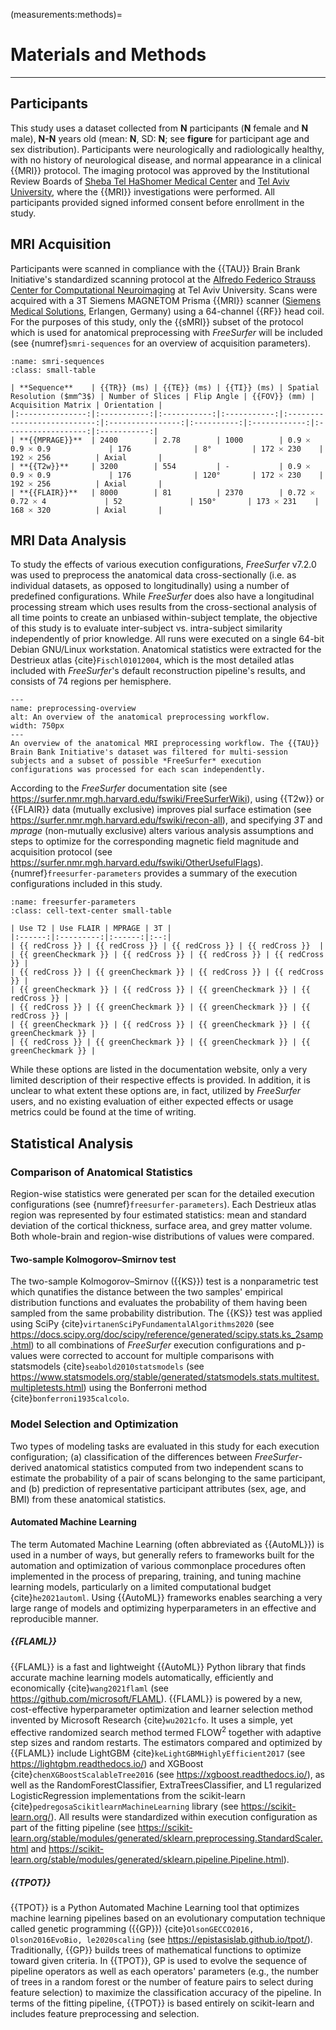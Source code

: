 (measurements:methods)=
# Materials and Methods

<hr>

## Participants

This study uses a dataset collected from **N** participants (**N** female and **N** male), **N-N** years old (mean: **N**, SD: **N**; see **figure** for participant age and sex distribution). Participants were neurologically and radiologically healthy, with no history of neurological disease, and normal appearance in a clinical {{MRI}} protocol. The imaging protocol was approved by the Institutional Review Boards of [Sheba Tel HaShomer Medical Center](https://eng.sheba.co.il/) and [Tel Aviv University](https://english.tau.ac.il/), where the {{MRI}} investigations were performed. All participants provided signed informed consent before enrollment in the study.

## MRI Acquisition

Participants were scanned in compliance with the {{TAU}} Brain Brank Initiative's standardized scanning protocol at the [Alfredo Federico Strauss Center for Computational Neuroimaging](https://mri.tau.ac.il/) at Tel Aviv University. Scans were acquired with a 3T Siemens MAGNETOM Prisma {{MRI}} scanner ([Siemens Medical Solutions](https://www.siemens.com/global/en.html), Erlangen, Germany) using a 64-channel {{RF}} head coil. For the purposes of this study, only the {{sMRI}} subset of the protocol which is used for anatomical preprocessing with *FreeSurfer* will be included (see {numref}`smri-sequences` for an overview of acquisition parameters).

```{table} Summary of the {{TAU}} Brain Bank Initiative's {{sMRI}} acquisition parameters.
:name: smri-sequences
:class: small-table

| **Sequence**    | {{TR}} (ms) | {{TE}} (ms) | {{TI}} (ms) | Spatial Resolution ($mm^3$) | Number of Slices | Flip Angle | {{FOV}} (mm) | Acquisition Matrix | Orientation |
|:---------------:|:-----------:|:-----------:|:-----------:|:---------------------------:|:----------------:|:----------:|:------------:|:------------------:|:-----------:|
| **{{MPRAGE}}**  | 2400        | 2.78        | 1000        | 0.9 🞩 0.9 🞩 0.9             | 176              | 8°         | 172 🞩 230    | 192 🞩 256          | Axial       |
| **{{T2w}}**     | 3200        | 554         | -           | 0.9 🞩 0.9 🞩 0.9             | 176              | 120°       | 172 🞩 230    | 192 🞩 256          | Axial       |
| **{{FLAIR}}**   | 8000        | 81          | 2370        | 0.72 🞩 0.72 🞩 4             | 52               | 150°       | 173 🞩 231    | 168 🞩 320          | Axial       |

```

## MRI Data Analysis

To study the effects of various execution configurations, *FreeSurfer* v7.2.0 was used to preprocess the anatomical data cross-sectionally (i.e. as individual datasets, as opposed to longitudinally) using a number of predefined configurations. While *FreeSurfer* does also have a longitudinal processing stream which uses results from the cross-sectional analysis of all time points to create an unbiased within-subject template, the objective of this study is to evaluate inter-subject vs. intra-subject similarity independently of prior knowledge. All runs were executed on a single 64-bit Debian GNU/Linux workstation. Anatomical statistics were extracted for the Destrieux atlas {cite}`Fischl01012004`, which is the most detailed atlas included with *FreeSurfer*'s default reconstruction pipeline's results, and consists of 74 regions per hemisphere.

```{figure} ./assets/preprocessing_overview.png
---
name: preprocessing-overview
alt: An overview of the anatomical preprocessing workflow.
width: 750px
---
An overview of the anatomical MRI preprocessing workflow. The {{TAU}} Brain Bank Initiative's dataset was filtered for multi-session subjects and a subset of possible *FreeSurfer* execution configurations was processed for each scan independently.
```

According to the *FreeSurfer* documentation site (see https://surfer.nmr.mgh.harvard.edu/fswiki/FreeSurferWiki), using {{T2w}} or {{FLAIR}} data (mutually exclusive) improves pial surface estimation (see https://surfer.nmr.mgh.harvard.edu/fswiki/recon-all), and specifying *3T* and *mprage* (non-mutually exclusive) alters various analysis assumptions and steps to optimize for the corresponding magnetic field magnitude and acquisition protocol (see https://surfer.nmr.mgh.harvard.edu/fswiki/OtherUsefulFlags). {numref}`freesurfer-parameters` provides a summary of the execution configurations included in this study.

```{table} *FreeSurfer*'s cross-sectional anatomical preprocessing workflow configurations included in this study.
:name: freesurfer-parameters
:class: cell-text-center small-table

| Use T2 | Use FLAIR | MPRAGE | 3T |
|:------:|:---------:|:------:|:--:|
| {{ redCross }} | {{ redCross }} | {{ redCross }} | {{ redCross }}  |
| {{ greenCheckmark }} | {{ redCross }} | {{ redCross }} | {{ redCross }} |
| {{ redCross }} | {{ greenCheckmark }} | {{ redCross }} | {{ redCross }} |
| {{ greenCheckmark }} | {{ redCross }} | {{ greenCheckmark }} | {{ redCross }} |
| {{ redCross }} | {{ greenCheckmark }} | {{ greenCheckmark }} | {{ redCross }} |
| {{ greenCheckmark }} | {{ redCross }} | {{ greenCheckmark }} | {{ greenCheckmark }} |
| {{ redCross }} | {{ greenCheckmark }} | {{ greenCheckmark }} | {{ greenCheckmark }} |

```

While these options are listed in the documentation website, only a very limited description of their respective effects is provided. In addition, it is unclear to what extent these options are, in fact, utilized by *FreeSurfer* users, and no existing evaluation of either expected effects or usage metrics could be found at the time of writing.

## Statistical Analysis

### Comparison of Anatomical Statistics

Region-wise statistics were generated per scan for the detailed execution configurations (see {numref}`freesurfer-parameters`). Each Destrieux atlas region was represented by four estimated statistics: mean and standard deviation of the cortical thickness, surface area, and grey matter volume. Both whole-brain and region-wise distributions of values were compared.

#### Two-sample Kolmogorov–Smirnov test

The two-sample Kolmogorov–Smirnov ({{KS}}) test is a nonparametric test which qunatifies the distance between the two samples' empirical distribution functions and evaluates the probability of them having been sampled from the same probability distribution. The {{KS}} test was applied using SciPy {cite}`virtanenSciPyFundamentalAlgorithms2020` (see https://docs.scipy.org/doc/scipy/reference/generated/scipy.stats.ks_2samp.html) to all combinations of *FreeSurfer* execution configurations and p-values were corrected to account for multiple comparisons with statsmodels {cite}`seabold2010statsmodels` (see https://www.statsmodels.org/stable/generated/statsmodels.stats.multitest.multipletests.html) using the Bonferroni method {cite}`bonferroni1935calcolo`.

### Model Selection and Optimization

Two types of modeling tasks are evaluated in this study for each execution configuration; (a) classification of the differences between *FreeSurfer*-derived anatomical statistics computed from two independent scans to estimate the probability of a pair of scans belonging to the same participant, and (b) prediction of representative participant attributes (sex, age, and BMI) from these anatomical statistics.

#### Automated Machine Learning

The term Automated Machine Learning (often abbreviated as {{AutoML}}) is used in a number of ways, but generally refers to frameworks built for the automation and optimization of various commonplace procedures often implemented in the process of preparing, training, and tuning machine learning models, particularly on a limited computational budget {cite}`he2021automl`. Using {{AutoML}} frameworks enables searching a very large range of models and optimizing hyperparameters in an effective and reproducible manner.

##### {{FLAML}}

{{FLAML}} is a fast and lightweight {{AutoML}} Python library that finds accurate machine learning models automatically, efficiently and economically {cite}`wang2021flaml` (see https://github.com/microsoft/FLAML). {{FLAML}} is powered by a new, cost-effective hyperparameter optimization and learner selection method invented by Microsoft Research {cite}`wu2021cfo`. It uses a simple, yet effective randomized search method termed FLOW<sup>2</sup> together with adaptive step sizes and random restarts. The estimators compared and optimized by {{FLAML}} include LightGBM {cite}`keLightGBMHighlyEfficient2017` (see https://lightgbm.readthedocs.io/) and XGBoost {cite}`chenXGBoostScalableTree2016` (see https://xgboost.readthedocs.io/), as well as the RandomForestClassifier, ExtraTreesClassifier, and L1 regularized LogisticRegression implementations from the scikit-learn {cite}`pedregosaScikitlearnMachineLearning` library (see https://scikit-learn.org/). All results were standardized within execution configuration as part of the fitting pipeline (see https://scikit-learn.org/stable/modules/generated/sklearn.preprocessing.StandardScaler.html and https://scikit-learn.org/stable/modules/generated/sklearn.pipeline.Pipeline.html).

##### {{TPOT}}

{{TPOT}} is a Python Automated Machine Learning tool that optimizes machine learning pipelines based on an evolutionary computation technique called genetic programming ({{GP}}) {cite}`OlsonGECCO2016, Olson2016EvoBio, le2020scaling` (see https://epistasislab.github.io/tpot/). Traditionally, {{GP}} builds trees of mathematical functions to optimize toward given criteria. In {{TPOT}}, GP is used to evolve the sequence of
pipeline operators as well as each operators' parameters (e.g., the number of trees in a random forest or the number of feature pairs to select during feature selection) to maximize the classification accuracy of the pipeline. In terms of the fitting pipeline, {{TPOT}} is based entirely on scikit-learn and includes feature preprocessing and selection.